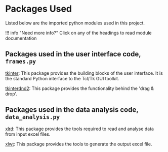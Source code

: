 # Packages Used

Listed below are the imported python modules used in this project.

!!! info "Need more info?"
Click on any of the headings to read module documentation

## Packages used in the user interface code, `frames.py`

[tkinter](https://docs.python.org/3/library/tkinter.html): This package provides the building blocks of the user interface. It is the standard Python interface to the Tcl/Tk GUI toolkit.

[tkinterdnd2](https://pypi.org/project/tkinterdnd2/): This package provides the functionality behind the 'drag & drop'. 

## Packages used in the data analysis code, `data_analysis.py`

[xlrd](https://pypi.org/project/xlrd/): This package provides the tools required to read and analyse data from input excel files.

[xlwt](https://pypi.org/project/xlwt/): This package provides the tools to generate the output excel file.
